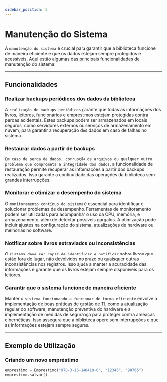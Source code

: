 ```yaml
---
sidebar_position: 5
---
```


# Manutenção do Sistema

A `manutenção do sistema` é crucial para garantir que a biblioteca funcione de maneira eficiente e que os dados estejam sempre protegidos e acessíveis. Aqui estão algumas das principais funcionalidades de manutenção do sistema:

---

## **Funcionalidades**

### **Realizar backups periódicos dos dados da biblioteca**

A `realização de backups periódicos` garante que todas as informações dos livros, leitores, funcionários e empréstimos estejam protegidas contra perdas acidentais. Estes backups podem ser armazenados em locais seguros, como servidores externos ou serviços de armazenamento em nuvem, para garantir a recuperação dos dados em caso de falhas no sistema.

### **Restaurar dados a partir de backups**

`Em caso de perda de dados, corrupção de arquivos ou qualquer outro problema que comprometa a integridade dos dados`, a funcionalidade de restauração permite recuperar as informações a partir dos backups realizados. Isso garante a continuidade das operações da biblioteca sem grandes interrupções.

### **Monitorar e otimizar o desempenho do sistema**

O `monitoramento contínuo do sistema` é essencial para identificar e solucionar problemas de desempenho. Ferramentas de monitoramento podem ser utilizadas para acompanhar o uso da CPU, memória, e armazenamento, além de detectar possíveis gargalos. A otimização pode incluir ajustes na configuração do sistema, atualizações de hardware ou melhorias no software.

### **Notificar sobre livros extraviados ou inconsistências**

O `sistema deve ser capaz de identificar e notificar` sobre livros que estão fora do lugar, não devolvidos no prazo ou quaisquer outras inconsistências nos registros. Isso ajuda a manter a acuracidade das informações e garante que os livros estejam sempre disponíveis para os leitores.

### **Garantir que o sistema funcione de maneira eficiente**

Manter o `sistema funcionando a funcionar de forma eficiente` envolve a implementação de boas práticas de gestão de TI, como a atualização regular do software, manutenção preventiva do hardware e a implementação de medidas de segurança para proteger contra ameaças cibernéticas. Isso assegura que a biblioteca opere sem interrupções e que as informações estejam sempre seguras.

---

## **Exemplo de Utilização**

### Criando um novo empréstimo

```python
emprestimo = Emprestimo("978-3-16-148410-0", "12345", "98765")
emprestimo.salvar()
